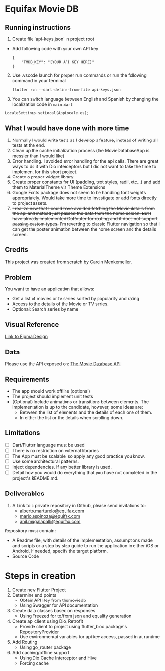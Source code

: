 # Equifax Movie DB

## Running instructions
1. Create file 'api-keys.json' in project root
- Add following code with your own API key
    ```
    {
        "TMDB_KEY": "[YOUR API KEY HERE]"
    }
    ```
2. Use .vscode launch for proper run commands or run the following command in your terminal
    ```
    flutter run --dart-define-from-file api-keys.json
    ```
3. You can switch language between English and Spanish by changing the localization code in `main.dart`

```
LocaleSettings.setLocal(AppLocale.es);
```

## What I would have done with more time
1. Normally I would write tests as I develop a feature, instead of writing all tests at the end.
2. Clean up the cache initialization process (the MovieDatabaseApp is messier than I would like)
3. Error handling. I avoided error handling for the api calls. There are great ways to do it with Dio interceptors but I did not want to take the time to implement for this short project.
4. Create a proper widget library
5. Create proper constants for UI (padding, text styles, radii, etc...) and add them to MaterialTheme via Theme Extensions
6. Google Fonts package does not seem to be handling font weights appropriately. Would take more time to investigate or add fonts directly to project assets.
7. ~~I realize now that I could have avoided fetching the Movie details from the api and instead just passed the data from the home screen. But I have already implemented GoRouter for routing and it does not support passing custom types.~~ I'm reverting to classic Flutter navigation so that I can get the poster animation between the home screen and the details screen.


## Credits
This project was created from scratch by Cardin Menkemeller.

## Problem
You want to have an application that allows:
- Get a list of movies or tv series sorted by popularity and rating
- Access to the details of the Movie or TV series.
- Optional: Search series by name

## Visual Reference
[Link to Figma Design](https://www.figma.com/file/wXMC1ReUbKP3mdMHeR0D9t/MovieDB-(Community)?type=design&node-id=34-75&mode=design)

## Data
Please use the API exposed on: [The Movie Database API](https://developers.themoviedb.org/)

## Requirements
- The app should work offline (optional)
- The project should implement unit tests
- (Optional) Include animations or transitions between elements. The implementation is up to the candidate, however, some ideas are:
    - Between the list of elements and the details of each one of them.
    - In either the list or the details when scrolling down.

## Limitations
- [ ] Dart/Flutter language must be used
- [ ] There is no restriction on external libraries.
- [ ] The App must be scalable, so apply any good practice you know.
- [ ] Use some architectural patterns.
- [ ] Inject dependencies. If any better library is used.
- [ ] Detail how you would do everything that you have not completed in the project's README.md.

## Deliverables
1. A Link to a private repository in Github, please send invitations to:
     - alberto.marturelo@equifax.com
     - mario.espinoza@equifax.com
     - anil.mugalapalli@equifax.com

Repository must contain:
- A Readme file, with details of the implementation, assumptions made and scripts or a step by step guide to run the application in either iOS or Android. If needed, specify the target platform.
- Source Code

# Steps in creation
1. Create new Flutter Project
2. Determine end points
    - Obtain API Key from themoviedb
    - Using Swagger for API documentation
3. Create data classes based on responses
    - Using Freezed for to/from json and equality generation
4. Create api client using Dio, Retrofit
    - Provide client to project using flutter_bloc package's RepositoryProvider
    - Use environmental variables for api key access, passed in at runtime
5. Add Routing
    - Using go_router package
6. Add caching/offline support
    - Using Dio Cache Interceptor and Hive
    - Forcing cache


